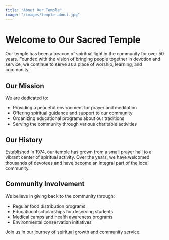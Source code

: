```yaml
---
title: "About Our Temple"
image: "/images/temple-about.jpg"
---
```


# Welcome to Our Sacred Temple

Our temple has been a beacon of spiritual light in the community for over 50 years. Founded with the vision of bringing people together in devotion and service, we continue to serve as a place of worship, learning, and community.

## Our Mission

We are dedicated to:
- Providing a peaceful environment for prayer and meditation
- Offering spiritual guidance and support to our community
- Organizing educational programs about our traditions
- Serving the community through various charitable activities

## Our History

Established in 1974, our temple has grown from a small prayer hall to a vibrant center of spiritual activity. Over the years, we have welcomed thousands of devotees and have become an integral part of the local community.

## Community Involvement

We believe in giving back to the community through:
- Regular food distribution programs
- Educational scholarships for deserving students
- Medical camps and health awareness programs
- Environmental conservation initiatives

Join us in our journey of spiritual growth and community service.
